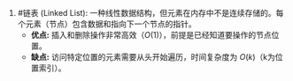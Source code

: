 1.  #链表 (Linked List):
    一种线性数据结构，但元素在内存中不是连续存储的。每个元素（节点）包含数据和指向下一个节点的指针。
    *   **优点:** 插入和删除操作非常高效（$O(1)$），前提是已经知道要操作的节点位置。
    *   **缺点:** 访问特定位置的元素需要从头开始遍历，时间复杂度为 $O(k)$（k为位置索引）。